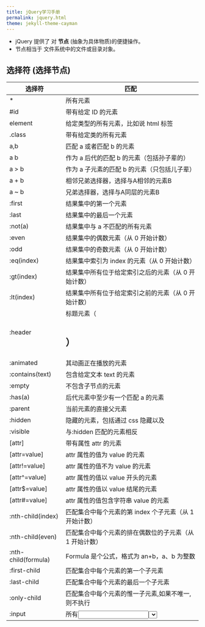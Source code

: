 ```yaml
---
title: jQuery学习手册
permalink: jquery.html
theme: jekyll-theme-cayman
---
```


- jQuery 提供了 对 **节点** (抽象为具体物质)的便捷操作。
- 节点相当于 文件系统中的文件或目录对象。 

## 选择符 (选择节点)

   | 选择符              | 匹配                                                     |
   | ------------------- | -------------------------------------------------------- |
   | *                   | 所有元素                                                 |
   | #id                 | 带有给定 ID 的元素                                       |
   | element             | 给定类型的所有元素，比如说 html 标签                     |
   | .class              | 带有给定类的所有元素                                     |
   | a,b                 | 匹配 a 或者匹配 b 的元素                                 |
   | a b                 | 作为 a 后代的匹配 b 的元素（包括孙子辈的）               |
   | a > b               | 作为 a 子元素的匹配 b 的元素（只包括儿子辈）             |
   | a + b               | 相邻兄弟选择器，选择与A相邻的元素B                       |
   | a ~ b               | 兄弟选择器，选择与A同层的元素B                           |
   | :first              | 结果集中的第一个元素                                     |
   | :last               | 结果集中的最后一个元素                                   |
   | :not(a)             | 结果集中与 a 不匹配的所有元素                            |
   | :even               | 结果集中的偶数元素（从 0 开始计数）                      |
   | :odd                | 结果集中的奇数元素（从 0 开始计数）                      |
   | :eq(index)          | 结果集中索引为 index 的元素（从 0 开始计数）             |
   | :gt(index)          | 结果集中所有位于给定索引之后的元素（从 0 开始计数）      |
   | :lt(index)          | 结果集中所有位于给定索引之前的元素（从 0 开始计数）      |
   | :header             | 标题元素（<h1><h2>）                                     |
   | :animated           | 其动画正在播放的元素                                     |
   | :contains(text)     | 包含给定文本 text 的元素                                 |
   | :empty              | 不包含子节点的元素                                       |
   | :has(a)             | 后代元素中至少有一个匹配 a 的元素                        |
   | :parent             | 当前元素的直接父元素                                     |
   | :hidden             | 隐藏的元素，包括通过 css 隐藏以及<input type="hidden" /> |
   | :visible            | 与:hidden 匹配的元素相反                                 |
   | [attr]              | 带有属性 attr 的元素                                     |
   | [attr=value]        | attr 属性的值为 value 的元素                             |
   | [attr!=value]       | attr 属性的值不为 value 的元素                           |
   | [attr^=value]       | attr 属性的值以 value 开头的元素                         |
   | [attr$=value]       | attr 属性的值以 value 结尾的元素                         |
   | [attr#=value]       | attr 属性的值包含字符串 value 的元素                     |
   | :nth-child(index)   | 匹配集合中每个元素的第 index 个子元素（从 1 开始计数）   |
   | :nth-child(even)    | 匹配集合中每个元素的排在偶数位的子元素（从 1 开始计数）  |
   | :nth-child(formula) | Formula 是个公式，格式为 an+b，a、b 为整数               |
   | :first-child        | 匹配集合中每个元素的第一个子元素                         |
   | :last-child         | 匹配集合中每个元素的最后一个子元素                       |
   | :only-child         | 匹配集合中每个元素的惟一子元素,如果不唯一,则不执行       |
   | :input              | 所有<input><select><textarea>和<button>元素              |
   | :text               | Type＝“text”的<input>元素                                |
   | :password           | Type＝“password”的<input>元素                            |
   | :radio              | Type=“radio”的<input>元素                                |
   | :checkbox           | Type＝“checkbox”的<input>元素                            |
   | :submit             | Type＝“submit”的<input>元素                              |
   | :image              | Type＝“image”的<input>元素                               |
   | :reset              | Type＝“reset”的<input>元素                               |
   | :button             | Type＝“button”的<input>元素及<button>元素                |
   | :file               | Type＝“file”的<input>元素                                |
   | :enabled            | 启用的表单元素                                           |
   | :disabled           | 禁用的表单元素                                           |
   | :checked            | 选中的复选框和单选按钮元素                               |
   | :selected           | 选中的<option>元素                                       |
  
## 事件

- 设置节点的属性

### 绑定事件
  ``` js
       $('input').bind(
           'click change'， //同时绑定click和change事件  
           function(){
               alert('Hello');
           }
       );
   ```

### 让事件运行一次 one
- 非按钮对象

   ``` js
     $("p").one("click"， function(){
         alert("Hello"); //只运行一次，以后的点击不会运行
     });
   ```

  ### .unbind 解除事件绑定

   ``` js
   $('p').unbind('click'); 
   ```


### 事件属性

   - event.pageX 事件发生时，鼠标距离网页左上角的水平距离
   - event.pageY 事件发生时，鼠标距离网页左上角的垂直距离
   - event.type 事件的类型(比如 click)
   - event.which 按下了哪一个键
   - event.data 在事件对象上绑定数据，然后传入事件处理函数
   - event.target 事件针对的网页元素
   - event.preventDefault() 阻止事件的默认行为(比如点击链接，会自动打开新页面)
   - event.stopPropagation() 停止事件向上层元素冒泡

     在事件处理函数中，可以用 this 关键字，返回事件针对的 DOM 元素：

     ``` js
       $('a').click(function(){  
           if ($(this).attr('href').match('evil')){//如果确认为有害链接
               e.preventDefault(); //阻止打开
               $(this).addClass('evil'); //加上表示有害的class
           }  
       });  
     ```

     有两种方法，可以自动触发一个事件。一种是直接使用事件函数，另一种是使用.trigger()或.triggerHandler()。

     ``` js
       $('a').click();
       $('a').trigger('click');
     ```


##  效果
   jQuery 允许对象呈现某些特殊效果。

   ``` js
     $('h1').show(); //展现一个h1标题 
   ```
   除了.show()和.hide()，所有其他特效的默认执行时间都是 400ms(毫秒)，但是你可以改变这个设置。

   ``` js
     $('h1').fadeIn(300); // 300毫秒内淡入  
     $('h1').fadeOut('slow'); //缓慢地淡出 
   ```

   在特效结束后，可以指定执行某个函数。

   ``` js
     $('p').fadeOut(300, function(){$(this).remove(); }); 
   ```

   更复杂的特效，可以用.animate()自定义。

   ``` js
     $('div').animate(
  {
      left : "+=50"，//不断右移
      opacity : 0.25 //指定透明度
  },
  300,// 持续时间
  function(){ alert('done!'); }//回调函数
     ); 
   ```

   - .stop()和.delay()用来停止或延缓特效的执行。
   - $.fx.off 如果设置为 true，则关闭所有网页特效。

## AJax

异步 asynchronous javascript 

### $.ajax

``` js
    $(function(){
        //请求参数
        var list = {};
        $.ajax({
            //请求方式
            type : "POST",
            //请求的媒体类型
            contentType: "application/json;charset=UTF-8",
            //请求地址
            url : "http://127.0.0.1/admin/list/",
            data : JSON.stringify(list),
            success : function(result) {},
            //请求失败，包含具体的错误信息
            error : function(e){}
        });
    });
```
     
可选字段：
 1. url：链接地址，字符串表示
 2. data：需发送到服务器的数据，GET与POST都可以，格式为{A: '...', B: '...'}
 3. type："POST" 或 "GET"，请求类型
 4. timeout：请求超时时间，单位为毫秒，数值表示
 5. cache：是否缓存请求结果，bool表示
 6. contentType：内容类型，默认为"application/x-www-form-urlencoded"
 7. dataType：服务器响应的数据类型，字符串表示；当填写为json时，回调函数中无需再对数据反序列化为json
 8. success：请求成功后，服务器回调的函数
 9. error：请求失败后，服务器回调的函数
 10. complete：请求完成后调用的函数，无论请求是成功还是失败，都会调用该函数；如果设置了success与error函数，则该函数在它们之后被调用
 11. async：是否异步处理，bool表示，默认为true；设置该值为false后，JS不会向下执行，而是原地等待服务器返回数据，并完成相应的回调函数后，再向下执行
 12. username：访问认证请求中携带的用户名，字符串表示
 13. password：返回认证请求中携带的密码，字符串表示

### $.post

    - 形式：$.post(url, data, func, dataType);
    
 ``` js
    $.post(
    "/greet",
    {name: 'Brad'},
    function(data) {
        ...
    },
    "json"
);
 ```

### $.get()
 - 形式：$.get(url, data, func, dataType);

### $.getJSON()
   - 形式：$.getJSON(url, data, func);

### $.load()
   - 形式：$.load(url, data, func);
    其中data如果存在则使用POST方式发送请求，不存在则使用GET方式发送请求。

### $(selector).serialize()

## 方法                        
   | 方法                        | 说明                                                          |
   | .attr(key)                  | 获取属性 key 的值                                             |
   | .attr(key,value)            | 设置属性 key 的值为 value                                     |
   | .attr(key,fun)              | 设置属性 key 的值为 fun 函数的返回值                          |
   | .attr(map)                  | 根据传入的键值对参数设置属性的值                              |
   | .removeAttr(key)            | 移除属性 key                                                  |
   | .addClass(class)            | 添加 css 样式                                                 |
   | .removeClass(class)         | 移除 css 样式                                                 |
   | .toggleClass(class)         | 不存在就添加，存在就删除 css                                  |
   | .hasClass(class)            | 匹配元素至少有一个包含传入的类，就返回 true                   |
   | .html()                     | 取得第一个匹配元素的 html 内容                                |
   | .html(value)                | 将每个匹配元素的 html 内容设置为传入的 value                  |
   | .text()                     | 取得所有匹配元素的文本内容，返回一个字符串                    |
   | .text(value)                | 设置每个匹配元素的文本内容为 value                            |
   | .val()                      | 取得第一个匹配元素的 value 属性的值                           |
   | .val(value)                 | 设置每个匹配元素的 value 属性值为传入的 value                 |
   | .css(key)                   | 取得 css 属性的 key 的值                                      |
   | .css(key,value)             | 设置 css 属性的 key 值为传入的 value                          |
   | .css(map)                   | 根据传入的键值对参数设置 css 属性的值                         |
   | .offset()                   | 取得第一个匹配元素相对于适口的上左坐标值（单位为像素）        |
   | .position()                 | 取得第一个匹配元素相对于.offsetParent()返回元素的上、左坐标值 |
   | .scrollTop()                | 取得第一个匹配元素的垂直滚动位置                              |
   | .scrollTop(value)           | 设置每个匹配元素的垂直滚动位置为传入的 vlaue                  |
   | .scrollLeft()               | 取得第一个匹配元素的水平滚动位置                              |
   | .scrollLeft(value)          | 设置每个匹配元素的水平滚动位置为传入的 vlaue                  |
   | .height()                   | 取得第一个匹配元素的高度                                      |
   | .height(value)              | 设置每个匹配元素的高度为传入的 value                          |
   | .width()                    | 取得第一个匹配元素的宽度                                      |
   | .width(value)               | 设置每个匹配元素的宽度为传入的 value                          |
   | .innerHeight()              | 取得第一个匹配元素的包含内边距但不包含边框的高度              |
   | .innerWidth()               | 取得第一个匹配元素的包含内边距但不包含边框的宽度              |
   | .outerHeight(includeMargin) | 取得第一个匹配元素的包含内边距、边框及可选的外边距的高度      |
   | .outWidth(includeMargin)    | 取得第一个匹配元素的包含内边距、边框及可选的外边距的宽度      |
   | .append(content)            | 在每个匹配元素内部的末尾插入 content                          |
   | .appendTo(selector)         | 将匹配的元素插入到 selector 选择符匹配的元素内部的末尾        |
   | .prepend(content)           | 在每个匹配元素内部的开头插入 content                          |
   | .prependTo(selector)        | 将匹配的元素插入到 selector 选择符匹配的元素内部的开头        |
   | .after(content)             | 在每个匹配元素的后面插入 content                              |
   | .insertAfter(selector)      | 将匹配元素插入到 selector 选择符匹配的元素的后面              |
   | .before(content)            | 在每个匹配元素的前面插入 content                              |
   | .insertBefore(selector)     | 将匹配元素插入到 selector 选择符匹配的元素的前面              |
   | .wrap(content)              | 将匹配的每个元素包装在 content 中                             |
   | .wrapAll(content)           | 将匹配的所有元素作为一个单元包装在 content 中                 |
   | .wrapInner(content)         | 将匹配的每个元素内部的内容包装在 content 中                   |
   | .replaceWith(content)       | 将匹配的元素替换成 content                                    |
   | .replaceAll(selector)       | 将 selector 选择符匹配的元素替换成匹配的元素                  |
   | .empty()                    | 移除每个匹配元素的子节点                                      |
   | .remove([selector])         | 从 dom 中移除匹配的节点，可以通过 selector 筛选               |
   | .clone([withHandlers])      | 返回所有匹配元素的副本                                        |
   | .data(key)                  | 取得与第一个匹配元素关联的 key 键的数据项                     |
   | .data(key,value)            | 设置与每个匹配元素关联的 key 键的数据项为 value               |
   | .removeData(key)            | 移除与每个匹配元素关联的 key 键的数据项                       |

prop() 方法应该用于检索属性值，例如 DOM 属性（如 selectedIndex, tagName, nodeName, nodeType, ownerDocument, defaultChecked, 和 defaultSelected）

提示：如需检索 HTML 属性，请使用 attr() 方法代替。
提示：如需移除属性，请使用 removeProp() 方法。



## 获取表单数据
``` js 
 var form = new FormData();
  form.append("username","zxj");
  form.append("password",123456);
```

还能提交文件

``` js  
var form = new FormData(document.getElementById("tf"));

$('#formAddHandlingFee').serialize()
```

## ajax 提交事件

``` js 
        //ajax提交form表单的方式
        $('#formAddHandlingFee').submit(function() {
            var AjaxURL= "../OrderManagement/AjaxModifyOrderService.aspx";      
            alert($('#formAddHandlingFee').serialize());
                $.ajax({
                    type: "POST",
                    dataType: "html",
                    url: AjaxURL + '?Action=' + 'SubmitHandlingFee' + '&OrderNumber=' + $.trim($("#<%=this.txtOrderNumber.ClientID %>").val()),
                    data: $('#formAddHandlingFee').serialize(),
                    success: function (data) {
                        var strresult=data;
                        alert(strresult);
                        //加载最大可退金额
                        $("#spanMaxAmount").html(strresult);
                    },
                    error: function(data) {
                        alert("error:"+data.responseText);
                     }
                });

               //非常重要
               return false;
        }

    );
```
## 获取文件上传内容
``` js
$("#fileUpload").change(function () {
    console.log($("#fileUpload")[0].files);
});

```

## ajax 文件上传

>form 表单需要设置 enctype="multipart/form-data" 属性

### 单个文件的上传
注意：ajax实现文件上传的话用到的是：绝对路径

``` html
<!DOCTYPE html> 
<html> 
<head lang="en"> 
 <meta charset="UTF-8"> 
 <script src="https://cdn.bootcss.com/jquery/1.10.2/jquery.min.js"></script> 
</head> 
<body> 
       <form id="uploadForm" enctype="multipart/form-data"> 
             文件:<input id="file" type="file" name="file"/> 
       </form> 
            <button id="upload">上传文件</button> 
</body> 
      <script type="text/javascript"> 
             $(function () { 
               $("#upload").click(function () { 
               var formData = new FormData($('#uploadForm')[0]); 
                $.ajax({ 
                type: 'post', 
                url: "http://192.168.1.101:8080/springbootdemo/file/upload", //上传文件的请求路径必须是绝对路劲
                data: formData, 
                cache: false, 
                processData: false, 
                contentType: false, 
            }).success(function (data) { 
                alert(data); 
           }).error(function () { 
                alert("上传失败"); 
       }); 
    }); 
 }); 
</script> 
</html>
```

### Ajax实现多文件的上传 
这个是多选上传，关键是multiple="multiple"这个属性，另外使用的接口也是多文件上传的接口

    ``` html
<!DOCTYPE html> 
<html> 
<head lang="en"> 
 <meta charset="UTF-8"> 
 <script src="https://cdn.bootcss.com/jquery/1.10.2/jquery.min.js"></script> 
 <title></title> 
</head> 
<body> 
        <form id="uploadForm" enctype="multipart/form-data"> 
             文件:<input type="file" name="file" multiple="multiple"/><br> 
        </form> 
            <button id="upload">上传文件</button> 
</body> 
<script type="text/javascript"> 
         $(function () { 
             $("#upload").click(function () { 
              var formData = new FormData($('#uploadForm')[0]); 
          $.ajax({ 
          type: 'post', 
              url: "http://192.168.1.101:8080/springbootdemo/file/uploadFiles", 
              data: formData, 
              cache: false, 
              processData: false, 
              contentType: false, 
         }).success(function (data) { 
            alert(data); 
         }).error(function () { 
             alert("上传失败"); 
          }); 
     }); 
 }); 
</script> 
</html>
```


# 最佳实践

## 基础
jQuery.parent(expr)，找父亲节点，可以传入expr进行过滤，比如$("span").parent()或者$("span").parent(".class")
jQuery.parents(expr)，类似于jQuery.parents(expr),但是是查找所有祖先元素，不限于父元素
jQuery.children(expr)，返回所有子节点，这个方法只会返回直接的孩子节点，不会返回所有的子孙节点
jQuery.contents()，返回下面的所有内容，包括节点和文本。这个方法和children()的区别就在于，包括空白文本，也会被作为一个jQuery对象返回，children()则只会返回节点
jQuery.prev()，返回上一个兄弟节点，不是所有的兄弟节点
jQuery.prevAll()，返回所有之前的兄弟节点
jQuery.next()，返回下一个兄弟节点，不是所有的兄弟节点
jQuery.nextAll()，返回所有之后的兄弟节点
jQuery.siblings()，返回兄弟姐妹节点，不分前后
jQuery.find(expr)，跟jQuery.filter(expr)完全不一样：
jQuery.filter()，是从初始的jQuery对象集合中筛选出一部分，而
jQuery.find()，的返回结果，不会有初始集合中的内容，比如$("p").find("span")，是从<p>元素开始找<span>，等同于$("p span")


## jQuery 对象转换为DOM对象

   ``` js
     var $v =$("#v");    //jQuery 对象
     var v=$v[0];       //DOM 对象 
     var v=$v.get(0);   //DOM 对象 
   ```
   
## jQuery获取和设置checkbox的checked属性小结

在jquery里，有两种操作元素属性的方法，一种是attr()，另一种是prop()。

attr()的属性在页面首次加载时就确定。当页面初始状态checkbox没有选中，

("#cb1").attr("checked")为undefined，点击选中后，还是undefined，不管选中与否
(“#cb1”).attr(“checked”)始终都是undefined；当页面初试状态checkbox选中，
$(“#cb1”).attr(“checked”)为checked，之后取消选中还是checked。

prop()方法随checked属性改变而改变，选中时为true，为选中时为false。

最后，总结下获取和设置checked属性的方法。

得到选中属性
``` js
$("#id").prop("checked")
$("#id").get(0).checked)
document.getElementById("#id").checked
$("#id").is(":checked")
```

设置选中
```js
$("#id").prop("checked",true)
$("#id").get(0).checked = true
document.getElementById("#id").checked = true
```

## 4. 使用 jQuery 切换样式
``` js
     //Look for the media-type you wish to switch then set the href to your new style sheet  
     $('link[media='screen']').attr('href', 'Alternative.css');
```
    
## 5. 限制选择的区域
   ``` html
     <ul id="shopping_cart_items">  
       <li>  
         <input value="Item-X" name="item" class="is_in_stock" type="radio"> Item X</li>  
       <li>  
         <input value="Item-Y" name="item" class="3-5_days" type="radio"> Item Y</li>  
       <li>  
         <input value="Item-Z" name="item" class="unknown" type="radio"> Item Z</li>  
     </ul>
  ``` 

   ``` js
     var in_stock = $('#shopping_cart_items input.is_in_stock');
     
  ``` 
## 6. 如何正确使用 ToggleClass
``` js
     //Toggle class allows you to add or remove a class  
     //from an element depending on the presence of that  
     //class. Where some developers would use:  
     a.hasClass('blueButton') ? a.removeClass('blueButton') : a.addClass('blueButton');  
     //toggleClass allows you to easily do this using  
     a.toggleClass('blueButton');
```
     
## 7. 设置 IE 指定的功能
   ``` js
     if ($.browser.msie) { // Internet Explorer is a sadist. }
   ```
    
## 8. 使用 jQuery 来替换一个元素
   ``` js
     $('#thatdiv').replaceWith('fnuh');
   ```
## 9. 验证一个元素是否为空
   ``` js
     if ($('#keks').html()) { //Nothing found ;}
   ```
## 10. 在无序的 set 中查找一个元素的索引
   ``` js
     $("ul > li").click(function () {  
         var index = $(this).prevAll().length;  
     });
   ```
## 14. 使用过滤器过滤多属性
   ``` js
     var elements = $('#someid input[type=sometype][value=somevalue]').get();
   ```
## 15. 使用 jQuery 预加载图片
   ``` js
     jQuery.preloadImages = function() { for(var i = 0; i').attr('src', arguments[i]); } };  
     // Usage $.preloadImages('image1.gif', '/path/to/image2.png', 'some/image3.jpg');
   ```
## 16. 设置任何匹配一个选择器的事件处理程序
   ``` js
     $('button.someClass').live('click', someFunction);
     //Note that in jQuery 1.4.2, the delegate and undelegate options have been
     //introduced to replace live as they offer better support for context
     //For example, in terms of a table where before you would use..
     // .live()
     $("table").each(function(){
         $("td", this).live("hover", function(){
             $(this).toggleClass("hover");
         });
     });
     //Now use..
     $("table").delegate("td", "hover", function(){
         $(this).toggleClass("hover");
     });
   ```
## 17. 找到被选择到的选项(option)元素
   ``` js
     $('#someElement').find('option:selected');
   ```
## 18. 隐藏包含特定值的元素
   ``` js
     $("p.value:contains('thetextvalue')").hide();
   ```
## 19. 自动的滚动到页面特定区域
   ``` js
     jQuery.fn.autoscroll = function(selector) {
         $('html,body').animate(
             {scrollTop: $(selector).offset().top},
             500
         );
     }
     //Then to scroll to the class/area you wish to get to like this:
     $('.area_name').autoscroll();
   ```
## 20. 检测各种浏览器
   ``` js
     Detect Safari (if( $.browser.safari)),
     Detect IE6 and over (if ($.browser.msie && $.browser.version > 6 )),
     Detect IE6 and below (if ($.browser.msie && $.browser.version <= 6 )),
     Detect FireFox 2 and above (if ($.browser.mozilla && $.browser.version >= '1.8' ))
   ```
## 21. 替换字符串中的单词
   ``` js
     var el = $('#id');
     el.html(el.html().replace(/word/ig, ''));
   ```
## 22. 关闭右键的菜单
   ``` js
     $(document).bind('contextmenu',function(e){ return false; });
   ```
## 23. 定义一个定制的选择器
   ``` js
     $.expr[':'].mycustomselector = function(element, index, meta, stack){
         // element- is a DOM element
         // index - the current loop index in stack
         // meta - meta data about your selector
         // stack - stack of all elements to loop
         // Return true to include current element
         // Return false to explude current element
     };
     // Custom Selector usage:
     $('.someClasses:test').doSomething();
   ```
## 25. 使用 jQuery 判断鼠标的左右键点击
``` js
     $("#someelement").live('click', function(e) {
         if( (!$.browser.msie && e.button == 0) || ($.browser.msie && e.button == 1) ) {
             alert("Left Mouse Button Clicked");
         }
         else if(e.button == 2)
             alert("Right Mouse Button Clicked");
     });
```
## 26. 显示或者删除输入框的缺省值
``` js
     //This snippet will show you how to keep a default value
     //in a text input field for when a user hasn't entered in
     //a value to replace it
     swap_val = [];
     $(".swap").each(function(i){
         swap_val[i] = $(this).val();
         $(this).focusin(function(){
             if ($(this).val() == swap_val[i]) {
                 $(this).val("");
             }
         }).focusout(function(){
             if ($.trim($(this).val()) == "") {
                 $(this).val(swap_val[i]);
             }
         });
     });
```

```html
   <input class="swap" type="text" value="Enter Username here.." />
```

## 27. 指定时间后自动隐藏或者关闭元素(1.4 支持）
   ``` js
     //Here's how we used to do it in 1.3.2 using setTimeout
     setTimeout(function() {
         $('.mydiv').hide('blind', {}, 500)
     }, 5000);
     //And here's how you can do it with 1.4 using the delay() feature (this is a lot like sleep)
     $(".mydiv").delay(5000).hide('blind', {}, 500);
   ```
## 28. 动态创建元素到 DOM
   ``` js
     var newgbin1Div = $('');
     newgbin1Div.attr('id','gbin1.com').appendTo('body');
   ```
## 29. 限制 textarea 的字符数量
   ``` js
     jQuery.fn.maxLength = function(max){
         this.each(function(){
             var type = this.tagName.toLowerCase();
             var inputType = this.type? this.type.toLowerCase() : null;
             if(type == "input" && inputType == "text" || inputType == "password"){
                 //Apply the standard maxLength
                 this.maxLength = max;
             }
             else if(type == "textarea"){
                 this.onkeypress = function(e){
                     var ob = e || event;
                     var keyCode = ob.keyCode;
                     var hasSelection = document.selection? document.selection.createRange().text.length > 0 : this.selectionStart != this.selectionEnd;
                     return !(this.value.length >= max && (keyCode > 50 || keyCode == 32 || keyCode == 0 || keyCode == 13) && !ob.ctrlKey && !ob.altKey && !hasSelection);
                 };
                 this.onkeyup = function(){
                     if(this.value.length > max){
                         this.value = this.value.substring(0,max);
                     }
                 };
             }
         });
     };
     //Usage:
     $('#gbin1textarea').maxLength(500);
   ```
## 30. 为函数创建一个基本测试用例
   ``` js
     //Separate tests into modules.
     module("Module B");
     test("some other gbin1.com test", function() {
         //Specify how many assertions are expected to run within a test.
         expect(2);
         //A comparison assertion, equivalent to JUnit's assertEquals.
         equals( true, false, "failing test" );
         equals( true, true, "passing test" );
     });
   ```
## 31. 使用 jQuery 克隆元素
   ``` js
     var cloned = $('#gbin1div').clone();
   ```
## 32. 测试一个元素在 jQuery 中是否可见
   ``` js
     if($(element).is(':visible') == 'true') { //The element is Visible }
   ```
## 33. 元素屏幕居中
   ``` js
     jQuery.fn.center = function () {
         this.css('position','absolute');
         this.css('top', ( $(window).height() - this.height() ) / +$(window).scrollTop() + 'px');
         this.css('left', ( $(window).width() - this.width() ) / 2+$(window).scrollLeft() + 'px');return this;
     }
     //Use the above function as: $('#gbin1div').center();
     34. 使用特定名字的元素对应的值生成一个数组
     var arrInputValues = new Array();
     $("input[name='table[]']").each(function(){
         arrInputValues.push($(this).val());
     });
   ```
## 35. 剔除元素中的 HTML
   ``` js
     (function($) {
         $.fn.stripHtml = function() {
             var regexp = /<("[^"]#"|'[^']#'|[^'">])#>/gi;
             this.each(function() {
                 $(this).html(
                     $(this).html().replace(regexp,"")
                 );
             });
             return $(this);
         }
     })(jQuery);
     //usage:
     $('p').stripHtml();
   ```
## 36. 使用 closest 来得到父元素
   ``` js
     $('#searchBox').closest('div');
   ```
## 37. 使用 firebug 来记录 jQuery 事件
   ``` js
     // Allows chainable logging
     // Usage: $('#someDiv').hide().log('div hidden').addClass('someClass');
     jQuery.log = jQuery.fn.log = function (msg) {
         if (console){
             console.log("%s: %o", msg, this);
         }
         return this;
     };
   ```
## 38. 点击链接强制弹出新窗口
   ``` js
     jQuery('a.popup').live('click', function(){
         newwindow=window.open($(this).attr('href'),'','height=200,width=150');
         if (window.focus) {newwindow.focus()}
         return false;
     });
   ```
## 39. 点击链接强制打开新标签页
   ``` js
     jQuery('a.newTab').live('click', function(){
         newwindow=window.open($(this).href);
         jQuery(this).target = "_blank";
         return false;
     });
   ```
## 40. 使用 siblings()来处理同类元素
   ``` js
     // Rather than doing this
     $('#nav li').click(function(){
         $('#nav li').removeClass('active');
         $(this).addClass('active');
     });
     // Do this instead
     $('#nav li').click(function(){
         $(this).addClass('active').siblings().removeClass('active');
     });
   ```
## 41. 选择或者不选页面上全部复选框
   ``` js
     var tog = false; // or true if they are checked on load
     $('a').click(function() {
         $("input[type=checkbox]").attr("checked",!tog);
         tog = !tog;
     });
   ```
## 42. 基于输入文字过滤页面元素
   ``` js
     //If the value of the element matches that of the entered text
     //it will be returned
     $('.gbin1Class').filter(function() {
         return $(this).attr('value') == $('input#gbin1Id').val() ;
     })
   ```
## 43. 取得鼠标的 X 和 Y 坐标
   ``` js
     $(document).mousemove(function(e){
         $(document).ready(function() {
             $().mousemove(function(e){
                 $('#XY').html("Gbin1 X Axis : " + e.pageX + " | Gbin1 Y Axis " + e.pageY);
             });
         });
   ```
## 44. 使得整个列表元素(LI)可点击
   ``` js
     $("ul li").click(function(){
         window.location=$(this).find("a").attr("href"); return false;
     });
   ```
## 45. 使用 jQuery 来解析 XML
   ``` js
     function parseXml(xml) {
         //find every Tutorial and print the author
         $(xml).find("Tutorial").each(function()
                                      {
                                          $("#output").append($(this).attr("author") + "");
                                      });
     }
   ```
## 46. 判断一个图片是否加载完全
   ``` js
     $('#theGBin1Image').attr('src', 'image.jpg').load(function() {
         alert('This Image Has Been Loaded');
     });
   ```
## 47. 使用 jQuery 命名事件
   ``` js
     //Events can be namespaced like this
     $('input').bind('blur.validation', function(e){
         // ...
     });
     //The data method also accept namespaces
     $('input').data('validation.isValid', true);
   ```
## 48. 判断 cookie 是否激活或者关闭
   ``` js
     var dt = new Date();
     dt.setSeconds(dt.getSeconds() + 60);
     document.cookie = "cookietest=1; expires=" + dt.toGMTString();
     var cookiesEnabled = document.cookie.indexOf("cookietest=") != -1;
     if(!cookiesEnabled)
     {
         //cookies have not been enabled
     }
   ```
## 49. 强制过期 cookie
   ``` js
     var date = new Date();
     date.setTime(date.getTime() + (x # 60 # 1000));
     $.cookie('example', 'foo', { expires: date });
   ```
## 50. 使用一个可点击的链接替换页面中所有 URL
   ``` js
     $.fn.replaceUrl = function() {
         var regexp = /((ftp|http|https)://(w+:{0,1}w#@)?(S+)(:[0-9]+)?(/|/([w#!:.?+=&%@!-/]))?)/gi;
     this.each(function() {
         $(this).html(
             $(this).html().replace(regexp,'<a href="$1">$1</a>')
         );
     });
     return $(this);
     }
     //usage
     $('#GBin1div').replaceUrl();
   ```
## 51: 在表单中禁用“回车键”
   大家可能在表单的操作中需要防止用户意外的提交表单，那么下面这段代码肯定非常有帮助：
   ``` js
     $("#form").keypress(function(e) {
         if (e.which == 13) {
             return false;
         }
     });
   ```
## 52: 清除所有的表单数据
   可能针对不同的表单形式，你需要调用不同类型的清楚方法，不过使用下面这个现成方法，绝对能让你省不少功夫。
   ``` js
     function clearForm(form) {
         // iterate over all of the inputs for the form
         // element that was passed in
         $(':input', form).each(function() {
             var type = this.type;
             var tag = this.tagName.toLowerCase(); // normalize case
             // it's ok to reset the value attr of text inputs,
             // password inputs, and textareas
             if (type == 'text' || type == 'password' || tag == 'textarea')
                 this.value = "";
             // checkboxes and radios need to have their checked state cleared
             // but should #not# have their 'value' changed
             else if (type == 'checkbox' || type == 'radio')
                 this.checked = false;
             // select elements need to have their 'selectedIndex' property set to -1
             // (this works for both single and multiple select elements)
             else if (tag == 'select')
                 this.selectedIndex = -1;
         });
     };
   ```
## 53: 将表单中的按钮禁用

   下面的代码对于 ajax 操作非常有用，你可以有效的避免用户多次提交数据，个人也经常使用：
   ``` js
     $("#somebutton").attr("disabled", true);//禁用按钮
     $("#submit-button").removeAttr("disabled");//启动按钮
   ```
   可能大家往往会使用.attr(‘disabled’,false);，不过这是不正确的调用。
## 54: 输入内容后启用递交按钮
   这个代码和上面类似，都属于帮助用户控制表单递交按钮。使用这段代码后，递交按钮只有在用户输入指定内容后才可以启动。
   ``` js
     $('#username').keyup(function() {
         $('#submit').attr('disabled', !$('#username').val()); 
     });
   ```
## 55: 禁止多次递交表单
   多次递交表单对于 web 应用来说是个比较头疼的问题，下面的代码能够很好的帮助你解决这个问题：
   ``` js
     $(document).ready(function() {
         $('form').submit(function() {
             if(typeof jQuery.data(this, "disabledOnSubmit") == 'undefined') {
                 jQuery.data(this, "disabledOnSubmit", { submited: true });
                 $('input[type=submit], input[type=button]', this).each(function() {
                     $(this).attr("disabled", "disabled");
                 });
                 return true;
             }
             else
             {
                 return false;
             }
         });
     });
   ```
## 56: 高亮显示目前聚焦的输入框标示
   有时候你需要提示用户目前操作的输入框，你可以使用下面代码高亮显示标示：
   ``` js
     $("form :input").focus(function() {
         $("label[for='" + this.id + "']").addClass("labelfocus");
     }).blur(function() {
         $("label").removeClass("labelfocus");
     });
   ```
## 57: 动态方式添加表单元素
   这个方法可以帮助你动态的添加表单中的元素，比如，input 等：
   ``` js
     //change event on password1 field to prompt new input
     $('#password1').change(function() {
         //dynamically create new input and insert after password1
         $("#password1").append("<input id="password2" name="password2" type="text" />");
     });
   ```
## 自动将数据导入 selectbox 中

   下面代码能够使用 ajax 数据自动生成选择框的内容

   ``` js
     $(function(){
         $("select#ctlJob").change(function(){
             $.getJSON("/select.php",{id: $(this).val(), ajax: 'true'}, function(j){
                 var options = '';
                 for (var i = 0; i < j.length; i++) {
                     options += '' + j[i].optionDisplay + '';
                 }
                 $("select#ctlPerson").html(options);
             })
         })
     })
   ```
## 59: 判断一个复选框是否被选中
   ``` js
     $('#checkBox').attr('checked');
   ```
## 60: 使用代码来递交表单
   ``` js
   $("#myform").submit();
   ```
